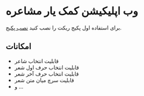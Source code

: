 #  وب اپلیکیشن کمک یار مشاعره

برای استفاده اول پکیج ریکت را نصب کنید [نصب پکیج](https://github.com/facebook/create-react-app).

## امکانات
- قابلیت انتخاب شاعر 
- قابلیت انتخاب حرف اول شعر
- قابلیت انتخاب حرف آخر شعر
- قابلیت سرچ میان متن شعر
- و ...
